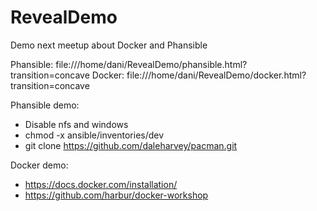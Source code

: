 # RevealDemo

Demo next meetup about Docker and Phansible

Phansible: file:///home/dani/RevealDemo/phansible.html?transition=concave
Docker: file:///home/dani/RevealDemo/docker.html?transition=concave

Phansible demo:
- Disable nfs and windows
- chmod -x ansible/inventories/dev
- git clone https://github.com/daleharvey/pacman.git

Docker demo:
- https://docs.docker.com/installation/
- https://github.com/harbur/docker-workshop
